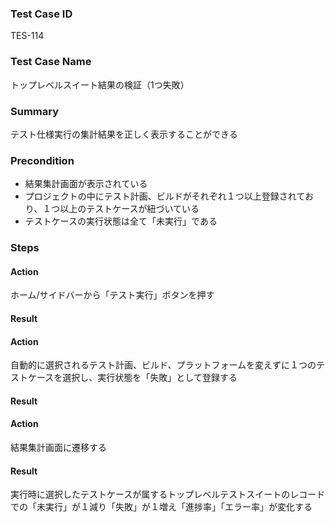 ### Test Case ID
TES-114

### Test Case Name
トップレベルスイート結果の検証（1つ失敗）

### Summary
テスト仕様実行の集計結果を正しく表示することができる

### Precondition
* 結果集計画面が表示されている
* プロジェクトの中にテスト計画、ビルドがそれぞれ１つ以上登録されており、１つ以上のテストケースが紐づいている
* テストケースの実行状態は全て「未実行」である

### Steps

#### Action
ホーム/サイドバーから「テスト実行」ボタンを押す
#### Result

#### Action
自動的に選択されるテスト計画、ビルド、プラットフォームを変えずに１つのテストケースを選択し、実行状態を「失敗」として登録する
#### Result

#### Action
結果集計画面に遷移する
#### Result
実行時に選択したテストケースが属するトップレベルテストスイートのレコードでの「未実行」が１減り「失敗」が１増え「進捗率」「エラー率」が変化する
